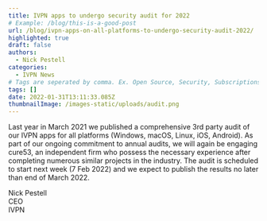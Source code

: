 ```yaml
---
title: IVPN apps to undergo security audit for 2022 
# Example: /blog/this-is-a-good-post
url: /blog/ivpn-apps-on-all-platforms-to-undergo-security-audit-2022/
highlighted: true
draft: false
authors:
  - Nick Pestell
categories:
  - IVPN News
# Tags are seperated by comma. Ex. Open Source, Security, Subscriptions
tags: []
date: 2022-01-31T13:11:33.085Z
thumbnailImage: /images-static/uploads/audit.png
---
```

Last year in March 2021 we published a comprehensive 3rd party audit of our IVPN apps for all platforms (Windows, macOS, Linux, iOS, Android). As part of our ongoing commitment to annual audits, we will again be engaging cure53, an independent firm who possess the necessary experience after completing numerous similar projects in the industry. The audit is scheduled to start next week (7 Feb 2022) and we expect to publish the results no later than end of March 2022.

Nick Pestell  
CEO  
IVPN  

